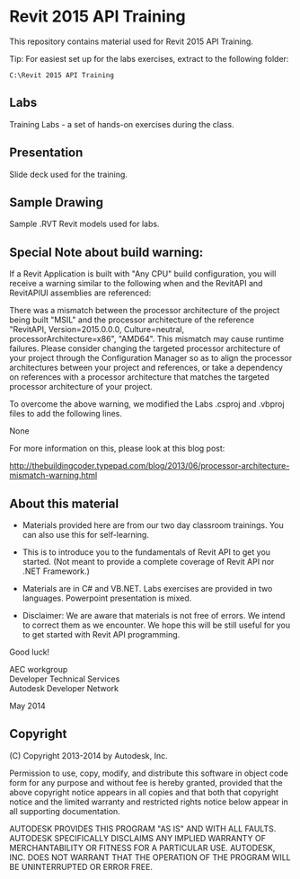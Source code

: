 Revit 2015 API Training
=======================

This repository contains material used for Revit 2015 API Training. 

Tip: For easiest set up for the labs exercises, extract to the following folder:

    C:\Revit 2015 API Training


Labs
----
Training Labs - a set of hands-on exercises during the class.

Presentation 
------------
Slide deck used for the training.

Sample Drawing
--------------
Sample .RVT Revit models used for labs. 

Special Note about build warning:
---------------------------------
If a Revit Application is built with "Any CPU" build configuration, 
you will receive a warning similar to the following when and the 
RevitAPI and RevitAPIUI assemblies are referenced:

There was a mismatch between the processor architecture of the project 
being built "MSIL" and the processor architecture of the reference 
"RevitAPI, Version=2015.0.0.0, Culture=neutral, processorArchitecture=x86", 
"AMD64". This mismatch may cause runtime failures. Please consider changing 
the targeted processor architecture of your project through the 
Configuration Manager so as to align the processor architectures between 
your project and references, or take a dependency on references with a 
processor architecture that matches the targeted processor architecture 
of your project.

To overcome the above warning, we modified the Labs .csproj and .vbproj
files to add the following lines.

<PropertyGroup>
  <ResolveAssemblyWarnOrErrorOnTargetArchitectureMismatch>
    None
  </ResolveAssemblyWarnOrErrorOnTargetArchitectureMismatch>
</PropertyGroup>

For more information on this, please look at this blog post:

http://thebuildingcoder.typepad.com/blog/2013/06/processor-architecture-mismatch-warning.html


About this material
-------------------

* Materials provided here are from our two day classroom trainings. 
  You can also use this for self-learning. 

* This is to introduce you to the fundamentals of Revit API to get 
  you started. (Not meant to provide a complete coverage of 
  Revit API nor .NET Framework.) 

* Materials are in C# and VB.NET. Labs exercises are provided 
  in two languages. Powerpoint presentation is mixed. 

* Disclaimer: We are aware that materials is not free of errors. 
  We intend to correct them as we encounter. We hope this will 
  be still useful for you to get started with Revit API programming. 

Good luck!  

AEC workgroup  
Developer Technical Services  
Autodesk Developer Network  

May 2014 


Copyright
---------

(C) Copyright 2013-2014 by Autodesk, Inc. 

Permission to use, copy, modify, and distribute this software in
object code form for any purpose and without fee is hereby granted, 
provided that the above copyright notice appears in all copies and 
that both that copyright notice and the limited warranty and
restricted rights notice below appear in all supporting 
documentation.

AUTODESK PROVIDES THIS PROGRAM "AS IS" AND WITH ALL FAULTS. 
AUTODESK SPECIFICALLY DISCLAIMS ANY IMPLIED WARRANTY OF
MERCHANTABILITY OR FITNESS FOR A PARTICULAR USE.  AUTODESK, INC. 
DOES NOT WARRANT THAT THE OPERATION OF THE PROGRAM WILL BE
UNINTERRUPTED OR ERROR FREE.

